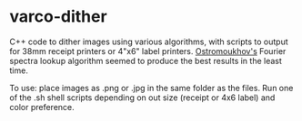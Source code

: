 # varco-dither
C++ code to dither images using various algorithms, with scripts to output for 38mm receipt printers or 4"x6" label printers. [Ostromoukhov's](http://www.iro.umontreal.ca/~ostrom/varcoeffED/) Fourier spectra lookup algorithm seemed to produce the best results in the least time.

To use: place images as .png or .jpg in the same folder as the files. Run one of the .sh shell scripts depending on out size (receipt or 4x6 label) and color preference.
